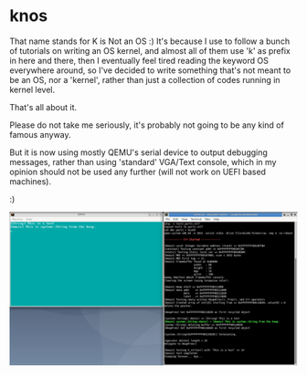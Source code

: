 # knos
That name stands for K is Not an OS :)
It's because I use to follow a bunch of tutorials on writing an OS kernel, and almost all of them
use 'k' as prefix in here and there, then I eventually feel tired reading the keyword OS everywhere
around, so I've decided to write something that's not meant to be an OS, nor a 'kernel', rather than
just a collection of codes running in kernel level.

That's all about it.

Please do not take me seriously, it's probably not going to be any kind of famous anyway.

But it is now using mostly QEMU's serial device to output debugging messages, rather than using
'standard' VGA/Text console, which in my opinion should not be used any further (will not work on
UEFI based machines).

:)

![Screenshot 1](Screenshot_2019-10-21_21-42-41.png "Recent test on QEMU")
